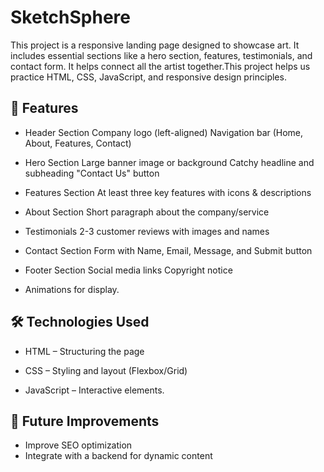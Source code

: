 # SketchSphere
This project is a responsive landing page designed to showcase art. It includes essential sections like a hero section, features, testimonials, and contact form. It helps connect all the artist together.This project helps us practice HTML, CSS, JavaScript, and responsive design principles.


## 📌 Features
* Header Section
Company logo (left-aligned)
Navigation bar (Home, About, Features, Contact)

* Hero Section
Large banner image or background
Catchy headline and subheading
"Contact Us" button

* Features Section
At least three key features with icons & descriptions

* About Section
Short paragraph about the company/service

* Testimonials
2-3 customer reviews with images and names

* Contact Section
Form with Name, Email, Message, and Submit button

* Footer Section
Social media links
Copyright notice

* Animations for display.

## 🛠 Technologies Used
* HTML – Structuring the page

* CSS – Styling and layout (Flexbox/Grid)

* JavaScript – Interactive elements.

## 🌟 Future Improvements
* Improve SEO optimization
* Integrate with a backend for dynamic content

